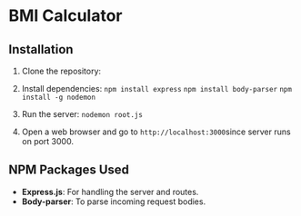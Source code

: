# BMI Calculator

## Installation 
1. Clone the repository:
2. Install dependencies: 
`npm install express`
`npm install body-parser`
`npm install -g nodemon`

3. Run the server: `nodemon root.js`
4. Open a web browser and go to `http://localhost:3000`since server runs on port 3000.

## NPM Packages Used
- **Express.js**: For handling the server and routes.
- **Body-parser**: To parse incoming request bodies.



